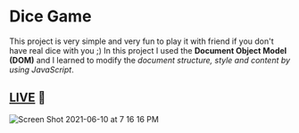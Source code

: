 # Dice Game

This project is very simple and very fun to play it with friend if you don't have real dice with you ;)
In this project I used the **Document Object Model (DOM)** and  I learned to modify the *document structure, style and content by using JavaScript*.

## [LIVE](https://khabibkh.github.io/DiceGame/) :red_circle:

![Screen Shot 2021-06-10 at 7 16 16 PM](https://user-images.githubusercontent.com/74743176/121621351-dcf8f700-ca20-11eb-9dba-8cc285fe493f.png)

